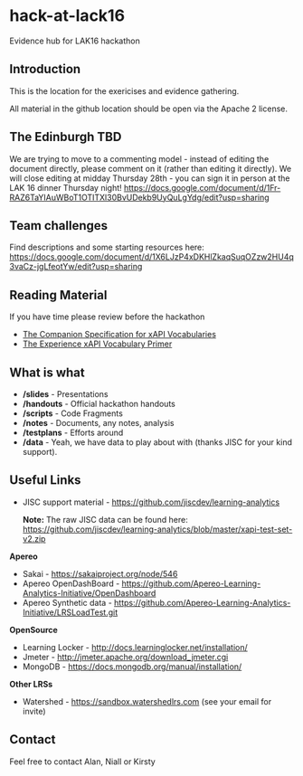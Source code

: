 # hack-at-lack16
Evidence hub for LAK16 hackathon

## Introduction
This is the location for the exericises and evidence gathering. 

All material in the github location should be open via the Apache 2 license.

## The Edinburgh TBD
We are trying to move to a commenting model - instead of editing the document directly, please comment on it (rather than editing it directly). We will close editing at midday Thursday 28th - you can sign it in person at the LAK 16 dinner Thursday night!
https://docs.google.com/document/d/1Fr-RAZ6TaYIAuWBoT1OTITXl30BvUDekb9UyQuLgYdg/edit?usp=sharing

## Team challenges
Find descriptions and some starting resources here:
https://docs.google.com/document/d/1X6LJzP4xDKHlZkaqSuqOZzw2HU4q3vaCz-jgLfeotYw/edit?usp=sharing

## Reading Material

If you have time please review before the hackathon

* [The Companion Specification for xAPI Vocabularies](https://adl.gitbooks.io/companion-specification-for-xapi-vocabularies/content/)
* [The Experience xAPI Vocabulary Primer](https://adl.gitbooks.io/experience-xapi-vocabulary-primer/content/)

## What is what

* **/slides**  - Presentations
* **/handouts** - Official hackathon handouts
* **/scripts** - Code Fragments
* **/notes** - Documents, any notes, analysis
* **/testplans** - Efforts around 
* **/data** - Yeah, we have data to play about with (thanks JISC for your kind support).

## Useful Links

* JISC support material - https://github.com/jiscdev/learning-analytics
  
    **Note:** The raw JISC data can be found here:  https://github.com/jiscdev/learning-analytics/blob/master/xapi-test-set-v2.zip

**Apereo**

* Sakai - https://sakaiproject.org/node/546
* Apereo OpenDashBoard - https://github.com/Apereo-Learning-Analytics-Initiative/OpenDashboard
* Apereo Synthetic data - https://github.com/Apereo-Learning-Analytics-Initiative/LRSLoadTest.git

**OpenSource**

* Learning Locker - http://docs.learninglocker.net/installation/
* Jmeter - http://jmeter.apache.org/download_jmeter.cgi
* MongoDB - https://docs.mongodb.org/manual/installation/

**Other LRSs**
* Watershed - https://sandbox.watershedlrs.com (see your email for invite)

## Contact

Feel free to contact Alan, Niall or Kirsty
